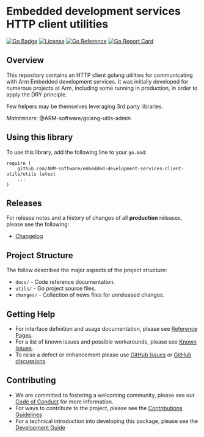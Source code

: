 <!--
Copyright (C) 2020-2024 Arm Limited or its affiliates and Contributors. All rights reserved.
SPDX-License-Identifier: Apache-2.0
-->
# Embedded development services HTTP client utilities

[![Go Badge](https://img.shields.io/badge/go-v1.22.0-blue)](https://golang.org/)
[![License](https://img.shields.io/badge/License-Apache%202.0-blue.svg)](https://opensource.org/licenses/Apache-2.0)
[![Go Reference](https://pkg.go.dev/badge/github.com/ARM-software/embedded-development-services-client-utils/utils.svg)](https://pkg.go.dev/github.com/ARM-software/embedded-development-services-client-utils/utils)
[![Go Report Card](https://goreportcard.com/badge/github.com/ARM-software/embedded-development-services-client-utils/utils)](https://goreportcard.com/report/github.com/ARM-software/embedded-development-services-client-utils/utils)

## Overview
 
This repository contains an HTTP client golang utilities for communicating with Arm Embedded development services. It was initially developed for numerous projects at Arm, including some running in production, in order to apply the DRY principle.

Few helpers may be themselves leveraging 3rd party libraries.

*Maintainers:* @ARM-software/golang-utils-admin
 
## Using this library

To use this library, add the following line to your `go.mod`:
```
require (
    github.com/ARM-software/embedded-development-services-client-utils/utils latest
    ...
)
```


## Releases

For release notes and a history of changes of all **production** releases, please see the following:

- [Changelog](CHANGELOG.md)

## Project Structure

The follow described the major aspects of the project structure:

- `docs/` - Code reference documentation.
- `utils/` - Go project source files.
- `changes/` - Collection of news files for unreleased changes.


## Getting Help

- For interface definition and usage documentation, please see [Reference Pages](https://pkg.go.dev/github.com/ARM-software/embedded-development-services-client-utils/utils).
- For a list of known issues and possible workarounds, please see [Known Issues](KNOWN_ISSUES.md).
- To raise a defect or enhancement please use [GitHub Issues](https://github.com/ARM-software/embedded-development-services-client-utils/issues) or [GitHub discussions](https://github.com/ARM-software/embedded-development-services-client-utils/discussions).

## Contributing

- We are committed to fostering a welcoming community, please see our
  [Code of Conduct](CODE_OF_CONDUCT.md) for more information.
- For ways to contribute to the project, please see the [Contributions Guidelines](CONTRIBUTING.md)
- For a technical introduction into developing this package, please see the [Development Guide](DEVELOPMENT.md)
